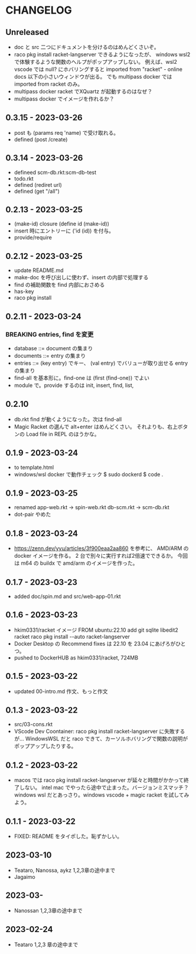 # CHANGELOG

## Unreleased
- doc と src 二つにドキュメントを分けるのはめんどくさいぞ。
- raco pkg install racket-langserver できるようになったが、
  windows wsl2 で体験するような関数のヘルプがポップアップしない。
  例えば、wsl2 vscode では null? にホバリングすると
  imported from "racket" - online docs 以下の小さいウィンドウが出る。
  でも multipass docker では imported from racket のみ。
- multipass docker racket でXQuartz が起動するのはなぜ？
- multipass docker でイメージを作れるか？

## 0.3.15 - 2023-03-26
- post も (params req 'name) で受け取れる。
- defined (post /create)

## 0.3.14 - 2023-03-26
- defineed scm-db.rkt:scm-db-test
- todo.rkt
- defined (rediret url)
- defined (get "/all")

## 0.2.13 - 2023-03-25
- (make-id) closure (define id (make-id))
- insert 時にエントリーに ('id (id)) を付与。
- provide/require

## 0.2.12 - 2023-03-25
- update README.md 
- make-doc を呼び出しに使わず、insert の内部で処理する
- find の補助関数を find 内部におさめる
- has-key
- raco pkg install

## 0.2.11 - 2023-03-24
### BREAKING entries, find を変更
- database  ::= document の集まり
- documents ::= entry の集まり
- entries   ::= (key entry) でキー、
                (val entry) でバリューが取り出せる entry の集まり
- find-all を基本形に。find-one は (first (find-one)) でよい
- module で。provide するのは init, insert, find, list,

## 0.2.10
- db.rkt find が動くようになった。次は find-all
- Magic Racket の選んで alt+enter はめんどくさい。
  それよりも、右上ボタンの Load file in REPL のほうかな。

## 0.1.9 - 2023-03-24
- <meta charset='UTF-8'> to template.html
- windows/wsl docker で動作チェック
  $ sudo dockerd
  $ code .
  <Reopen in Container>

## 0.1.9 - 2023-03-25
- renamed 
  app-web.rkt -> spin-web.rkt
  db-scm.rkt  -> scm-db.rkt
- dot-pair やめた


## 0.1.8 - 2023-03-24
- https://zenn.dev/yyu/articles/3f900eaa2aa860 を参考に、
  AMD/ARM の docker イメージを作る。
  2 台で別々に実行すれば2倍速でできるか。
  今回は m64 の buildx で amd/arm のイメージを作った。

## 0.1.7 - 2023-03-23
- added doc/spin.md and src/web-app-01.rkt

## 0.1.6 - 2023-03-23
- hkim0331/racket イメージ
  FROM ubuntu:22.10
  add git sqlite libedit2 racket
  raco pkg install --auto racket-langserver
- Docker Desktop の Recommend fixes は 22.10 を 23.04 にあげろがひとつ。
- pushed to DockerHUB as hkim0331/racket, 724MB

## 0.1.5 - 2023-03-22
- updated 00-intro.md 作文、もっと作文

## 0.1.3 - 2023-03-22
- src/03-cons.rkt
- VScode Dev Coontainer: raco pkg install racket-langserver に失敗するが...
  WindowsWSL だと raco できて、カーソルホバリングで関数の説明がポップアップしたりする。

## 0.1.2 - 2023-03-22
- macos では raco pkg install racket-langserver が延々と時間がかかって終了しない。
  intel mac でやったら途中で止まった。バージョンミスマッチ？
  windows wsl だとあっさり。windows vscode + magic racket を試してみよう。

## 0.1.1 - 2023-03-22
- FIXED: README をタイポした。恥ずかしい。

## 2023-03-10

- Teataro, Nanossa, aykz
  1,2,3章の途中まで
- Jagaimo

## 2023-03-

- Nanossan
  1,2,3章の途中まで

## 2023-02-24

- Teataro
  1,2,3 章の途中まで
